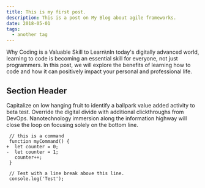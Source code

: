 ```yaml
---
title: This is my first post.
description: This is a post on My Blog about agile frameworks.
date: 2018-05-01
tags:
  - another tag
---
```

Why Coding is a Valuable Skill to Learn\nIn today's digitally advanced world, learning to code is becoming an essential skill for everyone, not just programmers. In this post, we will explore the benefits of learning how to code and how it can positively impact your personal and professional life.



## Section Header

Capitalize on low hanging fruit to identify a ballpark value added activity to beta test. Override the digital divide with additional clickthroughs from DevOps. Nanotechnology immersion along the information highway will close the loop on focusing solely on the bottom line.

```diff-js
 // this is a command
 function myCommand() {
+  let counter = 0;
-  let counter = 1;
   counter++;
 }

 // Test with a line break above this line.
 console.log('Test');
```
